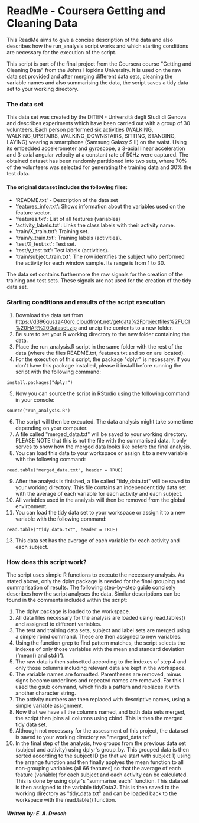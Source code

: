 ReadMe - Coursera Getting and Cleaning Data
=====================================================

This ReadMe aims to give a concise description of the data and also describes how the run_analysis script works and which starting conditions are necessary for the execution of the script.

This script is part of the final project from the Coursera course "Getting and Cleaning Data" from the Johns Hopkins University. It is used on the raw data set provided and after merging different data sets, cleaning the variable names and also summarising the data, the script saves a tidy data set to your working directory.

### The data set

This data set was created by the DITEN - Università degli Studi di Genova and describes experiments which have been carried out with a group of 30 volunteers. Each person performed six activities (WALKING, WALKING_UPSTAIRS, WALKING_DOWNSTAIRS, SITTING, STANDING, LAYING) wearing a smartphone (Samsung Galaxy S II) on the waist. Using its embedded accelerometer and gyroscope, a 3-axial linear acceleration and 3-axial angular velocity at a constant rate of 50Hz were captured. The obtained dataset has been randomly partitioned into two sets, where 70% of the volunteers was selected for generating the training data and 30% the test data. 

#### The original dataset includes the following files:

- 'README.txt' - Description of the data set
- 'features_info.txt': Shows information about the variables used on the feature vector.
- 'features.txt': List of all features (variables)
- 'activity_labels.txt': Links the class labels with their activity name.
- 'train/X_train.txt': Training set.
- 'train/y_train.txt': Training labels (activities).
- 'test/X_test.txt': Test set.
- 'test/y_test.txt': Test labels (activities).
- 'train/subject_train.txt': The row identifies the subject who performed the activity for each window sample. Its range is from 1 to 30. 

The data set contains furthermore the raw signals for the creation of the training and test sets. These signals are not used for the creation of the tidy data set.

### Starting conditions and results of the script execution

1. Download the data set from <https://d396qusza40orc.cloudfront.net/getdata%2Fprojectfiles%2FUCI%20HAR%20Dataset.zip> and unzip the contents to a new folder.
2. Be sure to set your R working directory to the new folder containing the data.
3. Place the run_analysis.R script in the same folder with the rest of the data (where the files README.txt, features.txt and so on are located).
4. For the execution of this script, the package "dplyr" is necessary. If you don't have this package installed, please it install before running the script with the following command:
```{r}
install.packages("dplyr")
```
5. Now you can source the script in RStudio using the following command in your console:
```{r}
source("run_analysis.R")
```
6. The script will then be executed. The data analysis might take some time depending on your computer.
7. A file called "merged_data.txt" will be saved to your working directory. PLEASE NOTE that this is not the file with the summarised data. It only serves to show how the merged data looks like before the final analysis.
8. You can load this data to your workspace or assign it to a new variable with the following command:
```{r}
read.table("merged_data.txt", header = TRUE)
```
9. After the analysis is finished, a file called "tidy_data.txt" will be saved to your working directory. This file contains an independent tidy data set with the average of each variable for each activity and each subject.
10. All variables used in the analysis will then be removed from the global environment.
11. You can load the tidy data set to your workspace or assign it to a new variable with the following command:
```{r}
read.table("tidy_data.txt", header = TRUE)
```
13. This data set has the average of each variable for each activity and each subject. 

### How does this script work?

The script uses simple R functions to execute the necessary analysis. As stated above, only the dplyr package is needed for the final grouping and summarisation of results. The following step-by-step guide concisely describes how the script analyses the data. Similar descriptions can be found in the comments included within the script:

1. The dplyr package is loaded to the workspace.
2. All data files necessary for the analysis are loaded using read.tables() and assigned to different variables.
3. The test and training data sets, subject and label sets are merged using a simple rbind command. These are then assigned to new variables.
4. Using the function grep to find pattern matches, the script selects the indexes of only those variables with the mean and standard deviation ('mean() and std()').
5. The raw data is then subsetted according to the indexes of step 4 and only those columns including relevant data are kept in the workspace.
6. The variable names are formatted. Parentheses are removed, minus signs become underlines and repeated names are removed. For this I used the gsub command, which finds a pattern and replaces it with another character string.
7. The activity numbers are then replaced with descriptive names, using a simple variable assignment.
8. Now that we have all the columns named, and both data sets merged, the script then joins all columns using cbind. This is then the merged tidy data set.
9. Although not necessary for the assessment of this project, the data set is saved to your working directory as "merged_data.txt"
10. In the final step of the analysis, two groups from the previous data set (subject and activity) using dplyr's group_by. This grouped data is then sorted according to the subject ID (so that we start with subject 1) using the arrange function and then finally applyes the mean function to all non-grouping variables (all 66 features) so that the average of each feature (variable) for each subject and each activity can be calculated. This is done by using dplyr's "summarise_each" function. This data set is then assigned to the variable tidyData2. This is then saved to the working directory as "tidy_data.txt" and can be loaded back to the workspace with the read.table() function.

##### Written by: E. A. Dresch